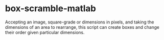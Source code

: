 # box-scramble-matlab
Accepting an image, square-grade or dimensions in pixels, and taking the dimensions of an area to rearrange, this script can create boxes and change their order given particular dimensions. 

